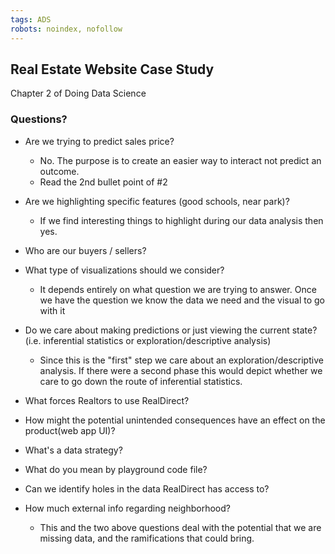 ```yaml
---
tags: ADS
robots: noindex, nofollow
---
```


## Real Estate Website Case Study

Chapter 2 of Doing Data Science

### Questions?

* Are we trying to predict sales price?
    * No. The purpose is to create an easier way to interact not predict an outcome.
    * Read the 2nd bullet point of #2
* Are we highlighting specific features (good schools, near park)?
    * If we find interesting things to highlight during our data analysis then yes.
* Who are our buyers / sellers?
* What type of visualizations should we consider?
    * It depends entirely on what question we are trying to answer. Once we have the question we know the data we need and the visual to go with it 
* Do we care about making predictions or just viewing the current state? (i.e. inferential statistics or exploration/descriptive analysis)
    * Since this is the "first" step we care about an exploration/descriptive analysis. If there were a second phase this would depict whether we care to go down the route of inferential statistics.

* What forces Realtors to use RealDirect?
* How might the potential unintended consequences have an effect on the product(web app UI)?
* What's a data strategy?

* What do you mean by playground code file?
* Can we identify holes in the data RealDirect has access to?
* How much external info regarding neighborhood?
    * This and the two above questions deal with the potential that we are missing data, and the ramifications that could bring. 